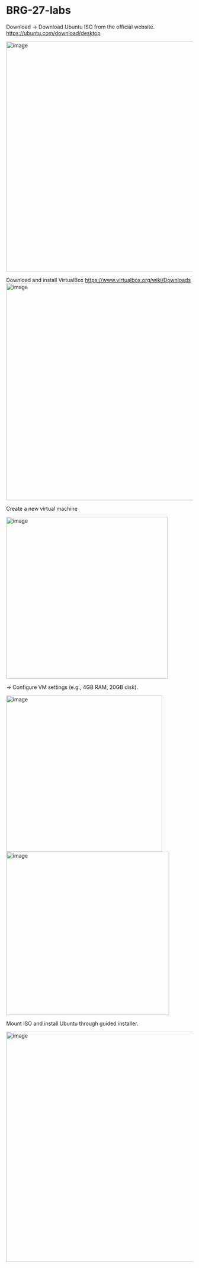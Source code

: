 # BRG-27-labs
Download → Download Ubuntu ISO from the official website.
https://ubuntu.com/download/desktop

<img width="620" alt="image" src="https://github.com/user-attachments/assets/b5aa87b6-00df-4433-8f5d-74a2742745cf" />

Download and install VirtualBox https://www.virtualbox.org/wiki/Downloads
<img width="585" alt="image" src="https://github.com/user-attachments/assets/898dbcd0-a53d-467e-a042-3fda80cc596d" />


Create a new virtual machine

<img width="436" alt="image" src="https://github.com/user-attachments/assets/3232d96d-fdca-472f-863d-7561475b6930" />

→ Configure VM settings (e.g., 4GB RAM, 20GB disk).

<img width="421" alt="image" src="https://github.com/user-attachments/assets/28cd4269-f603-4aec-8c94-1e89807a9035" />
<img width="440" alt="image" src="https://github.com/user-attachments/assets/2458d0d0-ce82-4073-b3cd-d9ef0ea12b8c" />

Mount ISO and install Ubuntu through guided installer.

<img width="620" alt="image" src="https://github.com/user-attachments/assets/95b58712-e818-477c-ac35-157b4eb6fbf1" />
